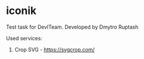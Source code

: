 # iconik

Test task for DevITeam. Developed by Dmytro Ruptash

Used services:

1. Crop SVG - https://svgcrop.com/
